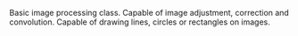 Basic image processing class.
Capable of image adjustment, correction and convolution.
Capable of drawing lines, circles or rectangles on images.

